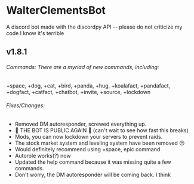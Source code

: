 # WalterClementsBot
A discord bot made with the discordpy API -- please do not criticize my code I know it's terrible


## v1.8.1


###### Commands: There are a myriad of new commands, including:
  +space, 
  +dog,
  +cat,
  +bird,
  +panda,
  +hug,
  +koalafact,
  +pandafact,
  +dogfact,
  +catfact,
  +chatbot,
  +invite,
  +source,
  +lockdown

###### Fixes/Changes:
- Removed DM autoresponder, screwed everything up.
- :tada: THE BOT IS PUBLIC AGAIN :tada: (can't wait to see how fast this breaks)
- Mods, you can now lockdown your servers to prevent raids.
- The stock market system and leveling system have been removed :pensive:
- Would definitely recommend using +space, epic command
- Autorole works(?) now
- Updated the help command because it was missing quite a few commands.
- Don't worry, the DM autoresponder will be coming back. I think
